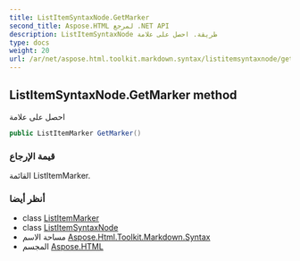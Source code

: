 ```yaml
---
title: ListItemSyntaxNode.GetMarker
second_title: Aspose.HTML لمرجع .NET API
description: ListItemSyntaxNode طريقة. احصل على علامة
type: docs
weight: 20
url: /ar/net/aspose.html.toolkit.markdown.syntax/listitemsyntaxnode/getmarker/
---
```

## ListItemSyntaxNode.GetMarker method

احصل على علامة

```csharp
public ListItemMarker GetMarker()
```

### قيمة الإرجاع

القائمة ListItemMarker.

### أنظر أيضا

* class [ListItemMarker](../../listitemmarker/)
* class [ListItemSyntaxNode](../)
* مساحة الاسم [Aspose.Html.Toolkit.Markdown.Syntax](../../listitemsyntaxnode/)
* المجسم [Aspose.HTML](../../../)


